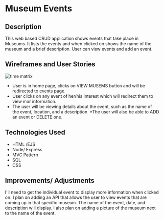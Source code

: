 # Museum Events

## Description

This web based CRUD application shows events that take place in Museums. It lists the events
and when clicked on shows the name of the museum and a brief description. User can view events and add an event.


## Wireframes and User Stories 

![time matrix](https://github.com/ncruz12/wdi-project2/blob/master/assets/p_images/timePriorityMatrix.jpg)

* User is in home page, clicks on VIEW MUSEMS button and will be redirected to events page.
* User clicks on any event of her/his interest which will redirect them to view mor information.
* The user will be viewing details about the event, such as the name of the event, location, and a description.
*The user will also be able to ADD an event or DELETE one. 

## Technologies Used

* HTML /EJS
* Node/ Express
* MVC Pattern
* SQL
* CSS 

## Improvements/ Adjustments

I'll need to get the individual event to display more information when clicked on. I plan on adding an API that allows the user to view events that are coming up in that specific museum. The name of the event, date, and description will display. I also plan on adding a picture of the museum next to the name of the event. 

